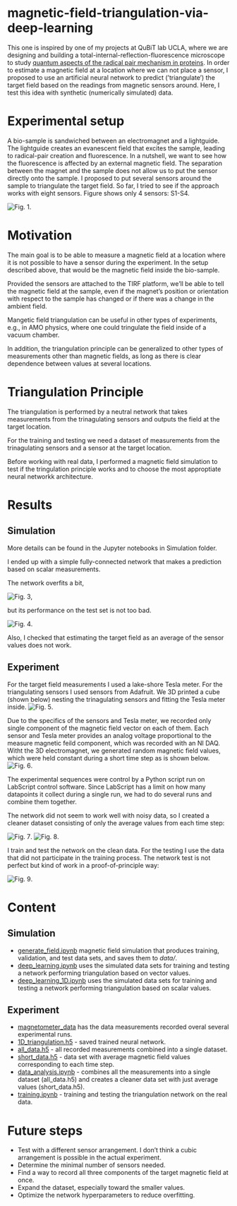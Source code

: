 # magnetic-field-triangulation-via-deep-learning
This one is inspired by one of my projects at QuBiT lab UCLA, where we are designing and building a total-internal-reflection-fluorescence microscope to study [quantum aspects of the radical pair mechanism in proteins](https://github.com/tretyakovmipt/RPM-toy-simulation).  In order to estimate a magnetic field at a location where we can not place a sensor, I proposed to use an artificial neural network to predict (’triangulate’) the target field based on the readings from magnetic sensors around. Here, I test this idea with synthetic (numerically simulated) data.


# Experimental setup

A bio-sample is sandwiched between an electromagnet and a lightguide. The lightguide creates an evanescent field that excites the sample, leading to radical-pair creation and fluorescence. In a nutshell, we want to see how the fluorescence is affected by an external magnetic field. The separation between the magnet and the sample does not allow us to put the sensor directly onto the sample. I proposed to put several sensors around the sample to triangulate the target field. So far, I tried to see if the approach works with eight sensors. Figure shows only 4 sensors: S1-S4. 

![Fig. 1](TIRF_setup.png).

# Motivation

The main goal is to be able to measure a magnetic field at a location where it is not possible to have a sensor during the experiment. In the setup described above, that would be the magnetic field inside the bio-sample. 

Provided the sensors are attached to the TIRF platform, we’ll be able to tell the magnetic field at the sample, even if the magnet’s position or orientation with respect to the sample has changed or if there was a change in the ambient field. 

Mangetic field triangulation can be useful in other types of experiments, e.g., in AMO physics, where one could tringulate the field inside of a vacuum chamber.

In addition, the triangulation principle can be generalized to other types of measurements other than magnetic fields, as long as there is clear dependence between values at several locations.

# Triangulation Principle

The triangulation is performed by a neutral network that takes measurements from the trinagulating sensors and outputs the field at the target location.

For the training and testing we need a dataset of measurements from the trinagulating sensors and a sensor at the target location.

Before working with real data, I performed a magnetic field simulation to test if the tringulation principle works and to choose the most approptiate neural networkk architecture.


# Results
## Simulation
More details can be found in the Jupyter notebooks in Simulation folder.

I ended up with a simple fully-connected network that makes a prediction based on scalar measurements.

The network overfits a bit, 

![Fig. 3](cnn-training.png),

but its performance on the test set is not too bad.

![Fig. 4](cnn-test.png).

Also, I checked that estimating the target field as an average of the sensor values does not work.

## Experiment
For the target field measurements I used a lake-shore Tesla meter. For the triangulating sensors I used sensors from Adafruit. We 3D printed a cube (shown below) nesting the trinagulating sensors and fitting the Tesla meter inside. 
![Fig. 5](sensor_cube.jpg).

Due to the specifics of the sensors and Tesla meter, we recorded only single component of the magnetic field vector on each of them.
Each sensor and Tesla meter provides an analog voltage proportional to the measure magnetic feild component, which was recorded with an NI DAQ. Witht the 3D electromagnet, we generated random magnetic field values, which were held constant during a short time step as is shown below.
![Fig. 6](traning_recording.jpg).

The experimental sequences were control by a Python script run on LabScript control software. Since LabScript has a limit on how many datapoints it collect during a single run, we had to do several runs and combine them together. 

The network did not seem to work well with noisy data, so I created a cleaner dataset consisting of only the average values from each time step:

![Fig. 7](noisy_data.jpg).
![Fig. 8](clean_data.jpg).

I train and test the network on the clean data. For the testing I use the data that did not participate in the training process.
The network test is not perfect but kind of work in a proof-of-principle way:

![Fig. 9](triangulation_test.jpg).

# Content
## Simulation
* [generate_field.ipynb](https://github.com/tretyakovmipt/magnetic-field-triangulation-via-deep-learning/blob/main/simulation/generate_field.ipynb) magnetic field simulation that produces training, validation, and test data sets, and saves them to *data/*.
* [deep_learning.ipynb](https://github.com/tretyakovmipt/magnetic-field-triangulation-via-deep-learning/blob/main/simulation/deep_learning.ipynb) uses the simulated data sets for training and testing a network performing triangulation based on vector values.
* [deep_learning_1D.ipynb](https://github.com/tretyakovmipt/magnetic-field-triangulation-via-deep-learning/blob/main/simulation/deep_learning_1D.ipynb) uses the simulated data sets for training and testing a network performing triangulation based on scalar values.

## Experiment
* [magnetometer_data](https://github.com/tretyakovmipt/magnetic-field-triangulation-via-deep-learning/tree/main/experiment/experimental_data/magnitometer_data) has the data measurements recorded overal several experimental runs.
* [1D_triangulation.h5](https://github.com/tretyakovmipt/magnetic-field-triangulation-via-deep-learning/blob/main/experiment/1D_triangulation.h5) - saved trained neural network.
* [all_data.h5](https://github.com/tretyakovmipt/magnetic-field-triangulation-via-deep-learning/blob/main/experiment/all_data.h5) - all recorded measurements combined into a single dataset.
* [short_data.h5](https://github.com/tretyakovmipt/magnetic-field-triangulation-via-deep-learning/blob/main/experiment/short_data.h5) - data set with average magnetic field values corresponding to each time step.
* [data_analysis.ipynb](https://github.com/tretyakovmipt/magnetic-field-triangulation-via-deep-learning/blob/main/experiment/data_analysis.ipynb) - combines all the measurements into a single dataset (all_data.h5) and creates a cleaner data set with just average values (short_data.h5).
* [training.ipynb](https://github.com/tretyakovmipt/magnetic-field-triangulation-via-deep-learning/blob/main/experiment/training.ipynb) - training and testing the triangulation network on the real data.

# Future steps
- Test with a different sensor arrangement. I don’t think a cubic arrangement is possible in the actual experiment.
- Determine the minimal number of sensors needed.
- Find a way to record all three components of the target magnetic field at once.
- Expand the dataset, especially toward the smaller values.
- Optimize the network hyperparameters to reduce overfitting.


